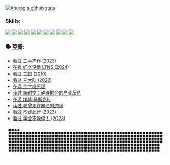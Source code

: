 
[![Anurag's github stats](https://github-readme-stats.vercel.app/api?username=w940853815)](https://github.com/anuraghazra/github-readme-stats)

### Skills:

<code><img height="32" src="https://cdn.jsdelivr.net/npm/simple-icons@v5/icons/python.svg"></code>
<code><img height="32" src="https://cdn.jsdelivr.net/npm/simple-icons@v5/icons/javascript.svg"></code>
<code><img height="32" src="https://cdn.jsdelivr.net/npm/simple-icons@v5/icons/django.svg"></code>
<code><img height="32" src="https://cdn.jsdelivr.net/npm/simple-icons@v5/icons/flask.svg"></code>
<code><img height="32" src="https://cdn.jsdelivr.net/npm/simple-icons@v5/icons/vuetify.svg"></code>
<code><img height="32" src="https://cdn.jsdelivr.net/npm/simple-icons@v5/icons/git.svg"></code>
<code><img height="32" src="https://cdn.jsdelivr.net/npm/simple-icons@v5/icons/docker.svg"></code>
<code><img height="32" src="https://cdn.jsdelivr.net/npm/simple-icons@v5/icons/postgresql.svg"></code>
<code><img height="32" src="https://cdn.jsdelivr.net/npm/simple-icons@v5/icons/elasticsearch.svg"></code>
<code><img height="32" src="https://cdn.jsdelivr.net/npm/simple-icons@v5/icons/macos.svg"></code>
<code><img height="32" src="https://cdn.jsdelivr.net/npm/simple-icons@v5/icons/linux.svg"></code>

### 🗣 豆瓣:

<!-- DOUBAN-ACTIVITIES:START -->
- [看过 二手杰作‎ (2023)](https://www.douban.com/people/136069238/status/4522502716/?_i=08200712)
- [在看 好久没做 LTNS‎ (2024)](https://www.douban.com/people/136069238/status/4521969883/?_i=08200712)
- [看过 三国‎ (2010)](https://www.douban.com/people/136069238/status/4521634661/?_i=08200712)
- [看过 三大队‎ (2023)](https://www.douban.com/people/136069238/status/4510323325/?_i=08200712)
- [在读 金字塔原理](https://www.douban.com/people/136069238/status/4507497587/?_i=08200712)
- [读过 新时空：硅碳融合的产业革命](https://www.douban.com/people/136069238/status/4506659177/?_i=08200712)
- [在读 埃隆·马斯克传](https://www.douban.com/people/136069238/status/4500417190/?_i=08200712)
- [读过 我曾走在崩溃的边缘](https://www.douban.com/people/136069238/status/4500416754/?_i=08200712)
- [看过 不虚此行‎ (2023)](https://www.douban.com/people/136069238/status/4499973052/?_i=08200712)
- [看过 年会不能停！‎ (2023)](https://www.douban.com/people/136069238/status/4498582002/?_i=08200712)
<!-- DOUBAN-ACTIVITIES:END -->


![Snake animation](https://raw.githubusercontent.com/w940853815/w940853815/output/github-contribution-grid-snake.svg)

<!--
**w940853815/w940853815** is a ✨ _special_ ✨ repository because its `README.md` (this file) appears on your GitHub profile.

Here are some ideas to get you started:

- 🔭 I’m currently working on ...
- 🌱 I’m currently learning ...
- 👯 I’m looking to collaborate on ...
- 🤔 I’m looking for help with ...
- 💬 Ask me about ...
- 📫 How to reach me: ...
- 😄 Pronouns: ...
- ⚡ Fun fact: ...
-->
